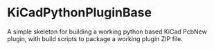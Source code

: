 # KiCadPythonPluginBase
A simple skeleton for building a working python based KiCad PcbNew plugin, with build scripts to package a working plugin ZIP file.
